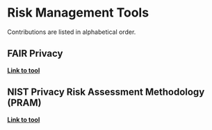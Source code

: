 # Risk Management Tools
Contributions are listed in alphabetical order.

## FAIR Privacy 

**[Link to tool](https://github.com/usnistgov/PrivacyEngCollabSpace/tree/master/tools/risk-assessment/FAIR-Privacy)**

## NIST Privacy Risk Assessment Methodology (PRAM)

**[Link to tool](https://github.com/usnistgov/PrivacyEngCollabSpace/tree/master/tools/risk-assessment/NIST-Privacy-Risk-Assessment-Methodology-PRAM)**
